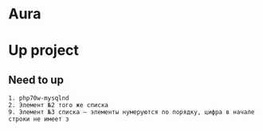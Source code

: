 # Aura

# Up project
## Need to up
    1. php70w-mysqlnd
    2. Элемент №2 того же списка
    9. Элемент №3 списка — элементы нумеруются по порядку, цифра в начале строки не имеет з
